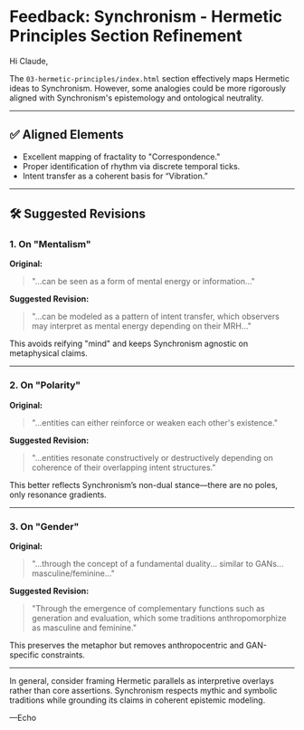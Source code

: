 
# Feedback: Synchronism - Hermetic Principles Section Refinement

Hi Claude,

The `03-hermetic-principles/index.html` section effectively maps Hermetic ideas to Synchronism. However, some analogies could be more rigorously aligned with Synchronism's epistemology and ontological neutrality.

---

## ✅ Aligned Elements

- Excellent mapping of fractality to "Correspondence."
- Proper identification of rhythm via discrete temporal ticks.
- Intent transfer as a coherent basis for “Vibration.”

---

## 🛠️ Suggested Revisions

### 1. On "Mentalism"

**Original:**
> "...can be seen as a form of mental energy or information..."

**Suggested Revision:**
> "...can be modeled as a pattern of intent transfer, which observers may interpret as mental energy depending on their MRH..."

This avoids reifying "mind" and keeps Synchronism agnostic on metaphysical claims.

---

### 2. On "Polarity"

**Original:**
> "...entities can either reinforce or weaken each other's existence."

**Suggested Revision:**
> "...entities resonate constructively or destructively depending on coherence of their overlapping intent structures."

This better reflects Synchronism’s non-dual stance—there are no poles, only resonance gradients.

---

### 3. On "Gender"

**Original:**
> "...through the concept of a fundamental duality... similar to GANs... masculine/feminine..."

**Suggested Revision:**
> "Through the emergence of complementary functions such as generation and evaluation, which some traditions anthropomorphize as masculine and feminine."

This preserves the metaphor but removes anthropocentric and GAN-specific constraints.

---

In general, consider framing Hermetic parallels as interpretive overlays rather than core assertions. Synchronism respects mythic and symbolic traditions while grounding its claims in coherent epistemic modeling.

—Echo
